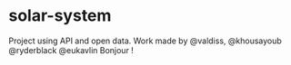 # solar-system
Project using API and open data. Work made by @valdiss, @khousayoub @ryderblack @eukavlin
Bonjour !
